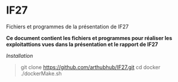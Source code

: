 # IF27
Fichiers et programmes de la présentation de IF27

**Ce document contient les fichiers et programmes pour réaliser les exploitattions vues dans la présentation et le rapport de IF27**

*Installation*
> git clone https://github.com/arthubhub/IF27.git
> cd docker
> ./dockerMake.sh
